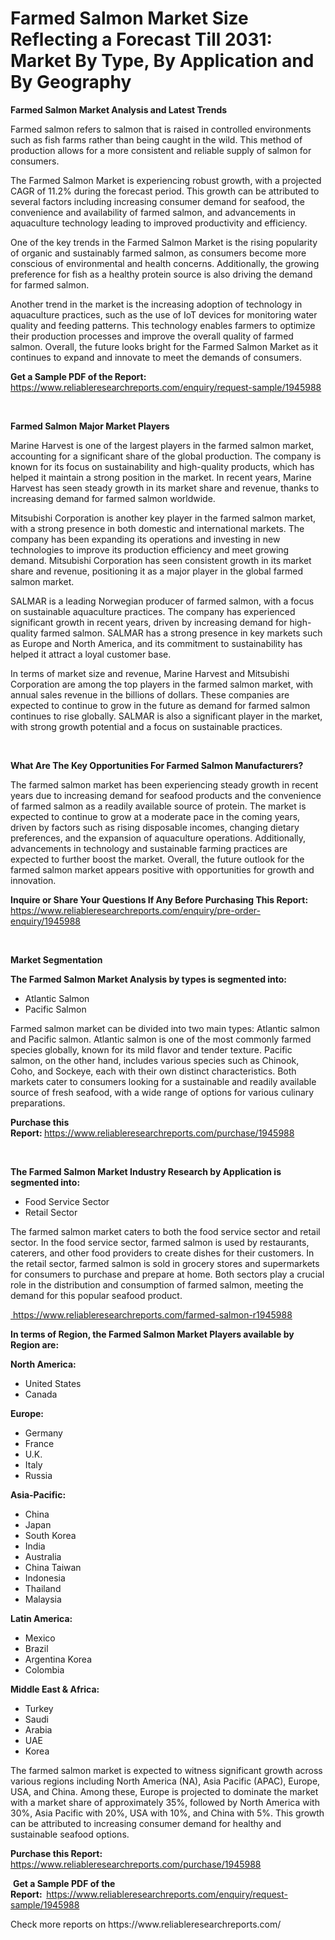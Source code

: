 <p><h1>Farmed Salmon Market Size Reflecting a Forecast Till 2031: Market By Type, By Application and By Geography</h1></p><p><strong>Farmed Salmon Market Analysis and Latest Trends</strong></p>
<p><p>Farmed salmon refers to salmon that is raised in controlled environments such as fish farms rather than being caught in the wild. This method of production allows for a more consistent and reliable supply of salmon for consumers.</p><p>The Farmed Salmon Market is experiencing robust growth, with a projected CAGR of 11.2% during the forecast period. This growth can be attributed to several factors including increasing consumer demand for seafood, the convenience and availability of farmed salmon, and advancements in aquaculture technology leading to improved productivity and efficiency.</p><p>One of the key trends in the Farmed Salmon Market is the rising popularity of organic and sustainably farmed salmon, as consumers become more conscious of environmental and health concerns. Additionally, the growing preference for fish as a healthy protein source is also driving the demand for farmed salmon.</p><p>Another trend in the market is the increasing adoption of technology in aquaculture practices, such as the use of IoT devices for monitoring water quality and feeding patterns. This technology enables farmers to optimize their production processes and improve the overall quality of farmed salmon. Overall, the future looks bright for the Farmed Salmon Market as it continues to expand and innovate to meet the demands of consumers.</p></p>
<p><strong>Get a Sample PDF of the Report:&nbsp;</strong> <a href="https://www.reliableresearchreports.com/enquiry/request-sample/1945988">https://www.reliableresearchreports.com/enquiry/request-sample/1945988</a></p>
<p>&nbsp;</p>
<p><strong>Farmed Salmon Major Market Players</strong></p>
<p><p>Marine Harvest is one of the largest players in the farmed salmon market, accounting for a significant share of the global production. The company is known for its focus on sustainability and high-quality products, which has helped it maintain a strong position in the market. In recent years, Marine Harvest has seen steady growth in its market share and revenue, thanks to increasing demand for farmed salmon worldwide.</p><p>Mitsubishi Corporation is another key player in the farmed salmon market, with a strong presence in both domestic and international markets. The company has been expanding its operations and investing in new technologies to improve its production efficiency and meet growing demand. Mitsubishi Corporation has seen consistent growth in its market share and revenue, positioning it as a major player in the global farmed salmon market.</p><p>SALMAR is a leading Norwegian producer of farmed salmon, with a focus on sustainable aquaculture practices. The company has experienced significant growth in recent years, driven by increasing demand for high-quality farmed salmon. SALMAR has a strong presence in key markets such as Europe and North America, and its commitment to sustainability has helped it attract a loyal customer base.</p><p>In terms of market size and revenue, Marine Harvest and Mitsubishi Corporation are among the top players in the farmed salmon market, with annual sales revenue in the billions of dollars. These companies are expected to continue to grow in the future as demand for farmed salmon continues to rise globally. SALMAR is also a significant player in the market, with strong growth potential and a focus on sustainable practices.</p></p>
<p>&nbsp;</p>
<p><strong>What Are The Key Opportunities For Farmed Salmon Manufacturers?</strong></p>
<p><p>The farmed salmon market has been experiencing steady growth in recent years due to increasing demand for seafood products and the convenience of farmed salmon as a readily available source of protein. The market is expected to continue to grow at a moderate pace in the coming years, driven by factors such as rising disposable incomes, changing dietary preferences, and the expansion of aquaculture operations. Additionally, advancements in technology and sustainable farming practices are expected to further boost the market. Overall, the future outlook for the farmed salmon market appears positive with opportunities for growth and innovation.</p></p>
<p><strong>Inquire or Share Your Questions If Any Before Purchasing This Report:</strong> <a href="https://www.reliableresearchreports.com/enquiry/pre-order-enquiry/1945988">https://www.reliableresearchreports.com/enquiry/pre-order-enquiry/1945988</a></p>
<p>&nbsp;</p>
<p><strong>Market Segmentation</strong></p>
<p><strong>The Farmed Salmon Market Analysis by types is segmented into:</strong></p>
<p><ul><li>Atlantic Salmon</li><li>Pacific Salmon</li></ul></p>
<p><p>Farmed salmon market can be divided into two main types: Atlantic salmon and Pacific salmon. Atlantic salmon is one of the most commonly farmed species globally, known for its mild flavor and tender texture. Pacific salmon, on the other hand, includes various species such as Chinook, Coho, and Sockeye, each with their own distinct characteristics. Both markets cater to consumers looking for a sustainable and readily available source of fresh seafood, with a wide range of options for various culinary preparations.</p></p>
<p><strong>Purchase this Report:&nbsp;</strong><a href="https://www.reliableresearchreports.com/purchase/1945988">https://www.reliableresearchreports.com/purchase/1945988</a></p>
<p>&nbsp;</p>
<p><strong>The Farmed Salmon Market Industry Research by Application is segmented into:</strong></p>
<p><ul><li>Food Service Sector</li><li>Retail Sector</li></ul></p>
<p><p>The farmed salmon market caters to both the food service sector and retail sector. In the food service sector, farmed salmon is used by restaurants, caterers, and other food providers to create dishes for their customers. In the retail sector, farmed salmon is sold in grocery stores and supermarkets for consumers to purchase and prepare at home. Both sectors play a crucial role in the distribution and consumption of farmed salmon, meeting the demand for this popular seafood product.</p></p>
<p><a href="https://www.reliableresearchreports.com/farmed-salmon-r1945988">&nbsp;https://www.reliableresearchreports.com/farmed-salmon-r1945988</a></p>
<p><strong>In terms of Region, the Farmed Salmon Market Players available by Region are:</strong></p>
<p>
    <p> <strong> North America: </strong>
        <ul>
            <li>United States</li>
            <li>Canada</li>
        </ul>
        </p> 
    <p> <strong> Europe: </strong>
        <ul>
            <li>Germany</li>
            <li>France</li>
            <li>U.K.</li>
            <li>Italy</li>
            <li>Russia</li>
        </ul>
        </p> 
    <p> <strong> Asia-Pacific: </strong>
        <ul>
            <li>China</li>
            <li>Japan</li>
            <li>South Korea</li>
            <li>India</li>
            <li>Australia</li>
            <li>China Taiwan</li>
            <li>Indonesia</li>
            <li>Thailand</li>
            <li>Malaysia</li>
        </ul>
        </p> 
    <p> <strong> Latin America: </strong>
        <ul>
            <li>Mexico</li>
            <li>Brazil</li>
            <li>Argentina Korea</li>
            <li>Colombia</li>
        </ul>
        </p> 
    <p> <strong> Middle East & Africa: </strong>
        <ul>
            <li>Turkey</li>
            <li>Saudi</li>
            <li>Arabia</li>
            <li>UAE</li>
            <li>Korea</li>
        </ul>
    </p>
    </p>
<p><p>The farmed salmon market is expected to witness significant growth across various regions including North America (NA), Asia Pacific (APAC), Europe, USA, and China. Among these, Europe is projected to dominate the market with a market share of approximately 35%, followed by North America with 30%, Asia Pacific with 20%, USA with 10%, and China with 5%. This growth can be attributed to increasing consumer demand for healthy and sustainable seafood options.</p></p>
<p><strong>Purchase this Report: </strong><a href="https://www.reliableresearchreports.com/purchase/1945988">https://www.reliableresearchreports.com/purchase/1945988</a></p>
<p>&nbsp;<strong>Get a Sample PDF of the Report:&nbsp;&nbsp;</strong><a href="https://www.reliableresearchreports.com/enquiry/request-sample/1945988">https://www.reliableresearchreports.com/enquiry/request-sample/1945988</a></p>
<p><strong></strong></p>
<p>Check more reports on https://www.reliableresearchreports.com/</p>